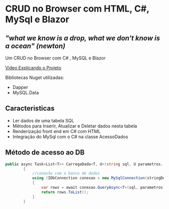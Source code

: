 
# CRUD no Browser com HTML, C#, MySql e Blazor

## _"what we know is a drop, what we don't know is a ocean" (newton)_


Um CRUD no Browser com C# , MySQL e Blazor 


[Video Explicando o Projeto](https://www.youtube.com/watch?v=SvMqfH9RUSs)


Bibliotecas Nuget utilizadas:

- Dapper
- MySQL.Data 

## Caracteristicas

- Ler dados de uma tabela SQL 
- Métodos para Inserir, Atualizar e Deletar dados nesta tabela
- Renderização front end em C# com HTML
- Integração do MySql com o C# na classe AcessoDados

## Método de acesso ao DB
```cs
public async Task<List<T>> CarregaDado<T, U>(string sql, U parametros, string stringDeConexaoDB)
        {
            //conexão com o banco de dados
            using (IDbConnection conexao = new MySqlConnection(stringDeConexaoDB))
            {
                var rows = await conexao.QueryAsync<T>(sql, parametros);
                return rows.ToList();
            }
        }
```
